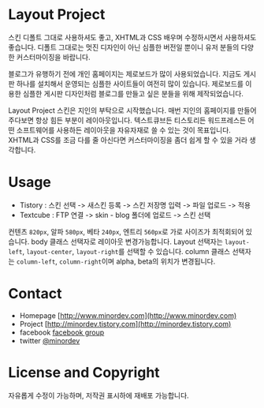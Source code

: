 # Layout Project

스킨 디폴트 그대로 사용하셔도 좋고, XHTML과 CSS 배우며 수정하시면서 사용하셔도 좋습니다. 디폴트 그대로는 멋진 디자인이 아닌 심플한 버전일 뿐이니 유저 분들의 다양한 커스터마이징을 바랍니다. 

블로그가 유행하기 전에 개인 홈페이지는 제로보드가 많이 사용되었습니다. 지금도 게시판 하나를 설치해서 운영되는 심플한 사이트들이 여전히 많이 있습니다. 제로보드를 이용한 심플한 게시판 디자인처럼 블로그를 만들고 싶은 분들을 위해 제작되었습니다.

Layout Project 스킨은 지인의 부탁으로 시작했습니다. 매번 지인의 홈페이지를 만들어주다보면 항상 힘든 부분이 레이아웃입니다. 텍스트큐브든 티스토리든 워드프레스든 어떤 소프트웨어를 사용하든 레이아웃을 자유자재로 쓸 수 있는 것이 목표입니다. XHTML과 CSS를 조금 다를 줄 아신다면 커스터마이징을 좀더 쉽게 할 수 있을 거라 생각합니다. 
          
          
# Usage

* Tistory : 스킨 선택 -> 새스킨 등록 -> 스킨 저장명 입력 -> 파일 업로드 -> 적용 
* Textcube : FTP 연결 -> skin - blog 폴더에 업로드 -> 스킨 선택 
 

컨텐츠 <code>820px</code>, 알파 <code>580px</code>, 베타 <code>240px</code>, 엔트리 <code>560px</code>로 가로 사이즈가 최적회되어 있습니다. body 클래스 선택자로 레이아웃 변경가능합니다. Layout 선택자는 <code>layout-left</code>, <code>layout-center</code>, <code>layout-right</code>를 선택할 수 있습니다. column 클래스 선택자는 <code>column-left</code>, <code>column-right</code>이며 alpha, beta의 위치가 변경됩니다.


# Contact

- Homepage  [http://www.minordev.com](http://www.minordev.com)
- Project   [http://minordev.tistory.com](http://minordev.tistory.com) 
- facebook  [facebook group](http://www.facebook.com/minordev#!/group.php?gid=124157610929462&ref=mf)
- twitter   [@minordev](http://twitter.com/minordev)    

# License and Copyright

자유롭게 수정이 가능하며, 저작권 표시하에 재배포 가능합니다. 